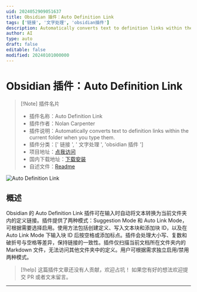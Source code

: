 ```yaml
---
uid: 2024052909051637
title: Obsidian 插件：Auto Definition Link
tags: ['链接', '文字处理', 'obsidian插件']
description: Automatically converts text to definition links within the current folder when you type them.
author: AI
type: auto
draft: false
editable: false
modified: 20240101000000
---
```


# Obsidian 插件：Auto Definition Link

> [!Note] 插件名片
> - 插件名称：Auto Definition Link
> - 插件作者：Nolan Carpenter
> - 插件说明：Automatically converts text to definition links within the current folder when you type them.
> - 插件分类：[' 链接 ', ' 文字处理 ', 'obsidian 插件 ']
> - 项目地址：[点我访问](https://github.com/nmcarp99/obsidian-auto-definition-link)
> - 国内下载地址：[下载安装](https://pkmer.cn/products/plugin/pluginMarket/?auto-definition-link)
> - 自述文件：[Readme](https://ghproxy.net/https://raw.githubusercontent.com/nmcarp99/Obsidian-Auto-Definition-Link/main/README.md)

![Auto Definition Link](https://cdn.pkmer.cn/covers/auto-definition-link.png!pkmer)

## 概述

Obsidian 的 Auto Definition Link 插件可在输入时自动将文本转换为当前文件夹内的定义链接。插件提供了两种模式：Suggestion Mode 和 Auto Link Mode，可根据需要选择启用。使用方法包括创建定义、写入文本块和添加块 ID，以及在 Auto Link Mode 下输入块 ID 后按空格或添加标点。插件会处理大小写、复数和破折号与空格等差异，保持链接的一致性。插件仅扫描当前文档所在文件夹内的 Markdown 文件，无法访问其他文件夹中的定义。用户可根据需求独立启用/禁用两种模式。

> [!help]
> 这篇插件文章还没有人贡献，欢迎占坑！
> 如果您有好的想法欢迎提交 PR 或者文末留言。

---



